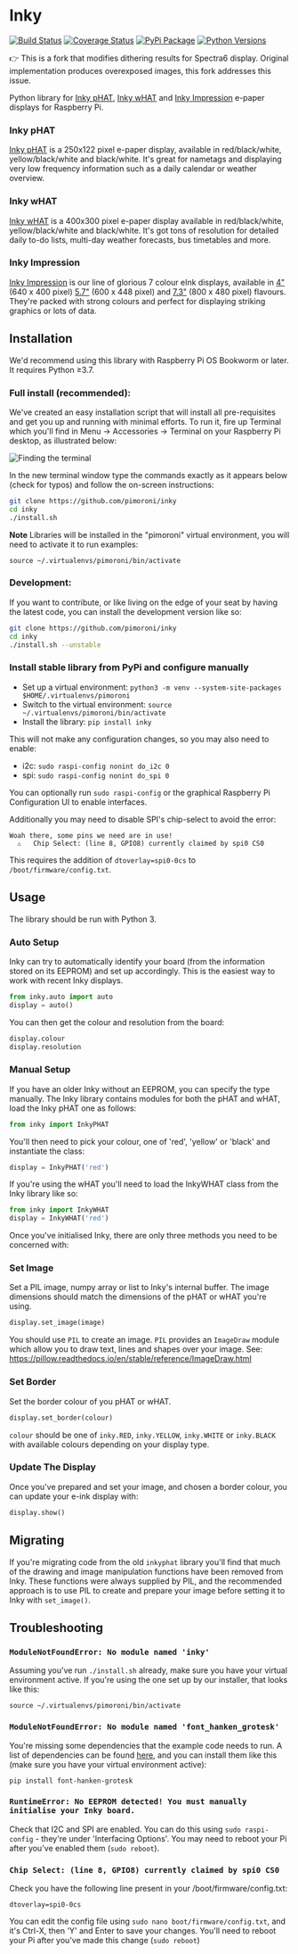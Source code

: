 # Inky

[![Build Status](https://img.shields.io/github/actions/workflow/status/pimoroni/inky/test.yml?branch=main)](https://github.com/pimoroni/inky/actions/workflows/test.yml)
[![Coverage Status](https://coveralls.io/repos/github/pimoroni/inky/badge.svg?branch=main)](https://coveralls.io/github/pimoroni/inky?branch=main)
[![PyPi Package](https://img.shields.io/pypi/v/inky.svg)](https://pypi.python.org/pypi/inky)
[![Python Versions](https://img.shields.io/pypi/pyversions/inky.svg)](https://pypi.python.org/pypi/inky)

👉 This is a fork that modifies dithering results for Spectra6 display.
Original implementation produces overexposed images, this fork addresses this issue.

Python library for [Inky pHAT](https://shop.pimoroni.com/products/inky-phat), [Inky wHAT](https://shop.pimoroni.com/products/inky-what) and [Inky Impression](https://shop.pimoroni.com/?q=inky+impression) e-paper displays for Raspberry Pi.

### Inky pHAT

[Inky pHAT](https://shop.pimoroni.com/products/inky-phat) is a 250x122 pixel e-paper display, available in red/black/white, yellow/black/white and black/white. It's great for nametags and displaying very low frequency information such as a daily calendar or weather overview.


### Inky wHAT

[Inky wHAT](https://shop.pimoroni.com/products/inky-what) is a 400x300 pixel e-paper display available in red/black/white, yellow/black/white and black/white. It's got tons of resolution for detailed daily to-do lists, multi-day weather forecasts, bus timetables and more.

### Inky Impression

[Inky Impression](https://shop.pimoroni.com/?q=inky+impression) is our line of glorious 7 colour eInk displays, available in [4"](https://shop.pimoroni.com/products/inky-impression-4) (640 x 400 pixel) [5.7"](https://shop.pimoroni.com/products/inky-impression-5-7) (600 x 448 pixel) and [7.3"](https://shop.pimoroni.com/products/inky-impression-7-3) (800 x 480 pixel) flavours. They're packed with strong colours and perfect for displaying striking graphics or lots of data.

## Installation

We'd recommend using this library with Raspberry Pi OS Bookworm or later. It requires Python ≥3.7.

### Full install (recommended):

We've created an easy installation script that will install all pre-requisites and get you up and running with minimal efforts. To run it, fire up Terminal which you'll find in Menu -> Accessories -> Terminal
on your Raspberry Pi desktop, as illustrated below:

![Finding the terminal](http://get.pimoroni.com/resources/github-repo-terminal.png)

In the new terminal window type the commands exactly as it appears below (check for typos) and follow the on-screen instructions:

```bash
git clone https://github.com/pimoroni/inky
cd inky
./install.sh
```

**Note** Libraries will be installed in the "pimoroni" virtual environment, you will need to activate it to run examples:

```
source ~/.virtualenvs/pimoroni/bin/activate
```

### Development:

If you want to contribute, or like living on the edge of your seat by having the latest code, you can install the development version like so:

```bash
git clone https://github.com/pimoroni/inky
cd inky
./install.sh --unstable
```

### Install stable library from PyPi and configure manually

* Set up a virtual environment: `python3 -m venv --system-site-packages $HOME/.virtualenvs/pimoroni`
* Switch to the virtual environment: `source ~/.virtualenvs/pimoroni/bin/activate`
* Install the library: `pip install inky`

This will not make any configuration changes, so you may also need to enable:

* i2c: `sudo raspi-config nonint do_i2c 0`
* spi: `sudo raspi-config nonint do_spi 0`

You can optionally run `sudo raspi-config` or the graphical Raspberry Pi Configuration UI to enable interfaces.

Additionally you may need to disable SPI's chip-select to avoid the error:

```
Woah there, some pins we need are in use!
  ⚠️   Chip Select: (line 8, GPIO8) currently claimed by spi0 CS0
```

This requires the addition of `dtoverlay=spi0-0cs` to `/boot/firmware/config.txt`.

## Usage

The library should be run with Python 3.

### Auto Setup

Inky can try to automatically identify your board (from the information stored on its EEPROM) and set up accordingly. This is the easiest way to work with recent Inky displays.

```python
from inky.auto import auto
display = auto()
```

You can then get the colour and resolution from the board:

```python
display.colour
display.resolution
```

### Manual Setup

If you have an older Inky without an EEPROM, you can specify the type manually. The Inky library contains modules for both the pHAT and wHAT, load the Inky pHAT one as follows:

```python
from inky import InkyPHAT
```

You'll then need to pick your colour, one of 'red', 'yellow' or 'black' and instantiate the class:

```python
display = InkyPHAT('red')
```

If you're using the wHAT you'll need to load the InkyWHAT class from the Inky library like so:

```python
from inky import InkyWHAT
display = InkyWHAT('red')
```

Once you've initialised Inky, there are only three methods you need to be concerned with:

### Set Image

Set a PIL image, numpy array or list to Inky's internal buffer. The image dimensions should match the dimensions of the pHAT or wHAT you're using.

```python
display.set_image(image)
```

You should use `PIL` to create an image. `PIL` provides an `ImageDraw` module which allow you to draw text, lines and shapes over your image. See: https://pillow.readthedocs.io/en/stable/reference/ImageDraw.html

### Set Border

Set the border colour of you pHAT or wHAT.

```python
display.set_border(colour)
```

`colour` should be one of `inky.RED`, `inky.YELLOW`, `inky.WHITE` or `inky.BLACK` with available colours depending on your display type.

### Update The Display

Once you've prepared and set your image, and chosen a border colour, you can update your e-ink display with:

```python
display.show()
```

## Migrating

If you're migrating code from the old `inkyphat` library you'll find that much of the drawing and image manipulation functions have been removed from Inky. These functions were always supplied by PIL, and the recommended approach is to use PIL to create and prepare your image before setting it to Inky with `set_image()`.

## Troubleshooting

### `ModuleNotFoundError: No module named 'inky'`

Assuming you've run `./install.sh` already, make sure you have your virtual environment active. If you're using the one set up by our installer, that looks like this:

```
source ~/.virtualenvs/pimoroni/bin/activate
```

### `ModuleNotFoundError: No module named 'font_hanken_grotesk'`

You're missing some dependencies that the example code needs to run. A list of dependencies can be found [here](https://github.com/pimoroni/inky/blob/main/requirements-examples.txt), and you can install them like this (make sure you have your virtual environment active):

```
pip install font-hanken-grotesk
```

### `RuntimeError: No EEPROM detected! You must manually initialise your Inky board.`

Check that I2C and SPI are enabled. You can do this using `sudo raspi-config` - they're under 'Interfacing Options'. You may need to reboot your Pi after you've enabled them (`sudo reboot`).

### `Chip Select: (line 8, GPIO8) currently claimed by spi0 CS0`

Check you have the following line present in your /boot/firmware/config.txt:

```
dtoverlay=spi0-0cs
```

You can edit the config file using `sudo nano boot/firmware/config.txt`, and it's Ctrl-X, then 'Y' and Enter to save your changes. You'll need to reboot your Pi after you've made this change (`sudo reboot`)

